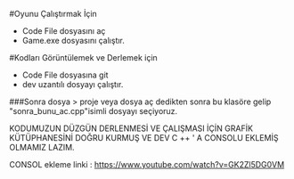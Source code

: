 #Oyunu Çalıştırmak İçin

- Code File dosyasını aç
- Game.exe dosyasını çalıştır.


#Kodları Görüntülemek ve Derlemek için 

- Code File dosyasına git 
- dev uzantılı dosyayı çalıştır.

###Sonra
dosya > proje veya dosya aç  dedikten sonra
bu klasöre gelip 
"sonra_bunu_ac.cpp"isimli dosyayı seçiyoruz.



KODUMUZUN DÜZGÜN DERLENMESİ VE ÇALIŞMASI İÇİN 
GRAFİK KÜTÜPHANESİNİ DOĞRU KURMUŞ VE DEV C ++ ' A CONSOLU EKLEMİŞ OLMAMIZ LAZIM.

CONSOL ekleme linki : https://www.youtube.com/watch?v=GK2Zl5DG0VM